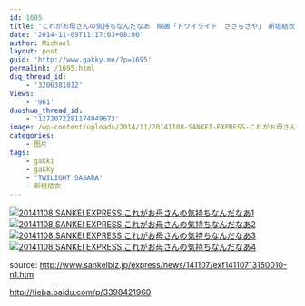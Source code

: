 ```yaml
---
id: 1695
title: 'これがお母さんの気持ちなんだなあ　映画「トワイライト　ささらさや」　新垣結衣さんインタビュー'
date: '2014-11-09T11:17:03+08:00'
author: Michael
layout: post
guid: 'http://www.gakky.me/?p=1695'
permalink: /1695.html
dsq_thread_id:
    - '3206381812'
Views:
    - '961'
duoshuo_thread_id:
    - '1272072281174049673'
image: /wp-content/uploads/2014/11/20141108-SANKEI-EXPRESS-これがお母さんの気持ちなんだなあ1.jpg
categories:
    - 图片
tags:
    - gakki
    - gakky
    - 'TWILIGHT SASARA'
    - 新垣结衣
---
```


[![20141108 SANKEI EXPRESS これがお母さんの気持ちなんだなあ1](http://www.yui-aragaki.org/wp-content/uploads/2014/11/20141108-SANKEI-EXPRESS-これがお母さんの気持ちなんだなあ1.jpg)](http://www.yui-aragaki.org/wp-content/uploads/2014/11/20141108-SANKEI-EXPRESS-これがお母さんの気持ちなんだなあ1.jpg "20141108 SANKEI EXPRESS これがお母さんの気持ちなんだなあ1") [![20141108 SANKEI EXPRESS これがお母さんの気持ちなんだなあ2](http://www.yui-aragaki.org/wp-content/uploads/2014/11/20141108-SANKEI-EXPRESS-これがお母さんの気持ちなんだなあ2.jpg)](http://www.yui-aragaki.org/wp-content/uploads/2014/11/20141108-SANKEI-EXPRESS-これがお母さんの気持ちなんだなあ2.jpg "20141108 SANKEI EXPRESS これがお母さんの気持ちなんだなあ2") [![20141108 SANKEI EXPRESS これがお母さんの気持ちなんだなあ3](http://www.yui-aragaki.org/wp-content/uploads/2014/11/20141108-SANKEI-EXPRESS-これがお母さんの気持ちなんだなあ3.jpg)](http://www.yui-aragaki.org/wp-content/uploads/2014/11/20141108-SANKEI-EXPRESS-これがお母さんの気持ちなんだなあ3.jpg "20141108 SANKEI EXPRESS これがお母さんの気持ちなんだなあ3") [![20141108 SANKEI EXPRESS これがお母さんの気持ちなんだなあ4](http://www.yui-aragaki.org/wp-content/uploads/2014/11/20141108-SANKEI-EXPRESS-これがお母さんの気持ちなんだなあ4.jpg)](http://www.yui-aragaki.org/wp-content/uploads/2014/11/20141108-SANKEI-EXPRESS-これがお母さんの気持ちなんだなあ4.jpg "20141108 SANKEI EXPRESS これがお母さんの気持ちなんだなあ4")

source: http://www.sankeibiz.jp/express/news/141107/exf14110713150010-n1.htm

http://tieba.baidu.com/p/3398421960
